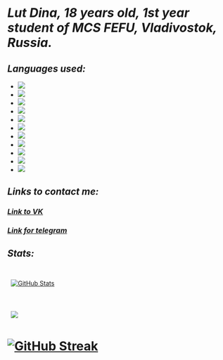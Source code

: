 
# _Lut Dina, 18 years old, 1st year student of MCS FEFU, Vladivostok, Russia._
## _Languages used:_

* <img src="https://img.shields.io/badge/Python-DEB887?style=for-the-badge&logo=python&logoColor=442300" />
* <img src="https://img.shields.io/badge/React-DEB887.svg?&style=for-the-badge&logo=React&logoColor=442300" />
* <img src="https://img.shields.io/badge/css-DEB887.svg?&style=for-the-badge&logo=css3&logoColor=442300" />
* <img src="https://img.shields.io/badge/Flutter-DEB887.svg?&style=for-the-badge&logo=Flutter&logoColor=442300" />
* <img src="https://img.shields.io/badge/c-DEB887.svg?&style=for-the-badge&logo=c-sharp&logoColor=442300"/>
* <img src="https://img.shields.io/badge/c++%20-DEB887.svg?&style=for-the-badge&logo=c%2B%2B&logoColor=442300"/>
* <img src="https://img.shields.io/badge/c%20-DEB887.svg?&style=for-the-badge&logo=c&logoColor=442300"/>
* <img src="https://img.shields.io/badge/dart-DEB887.svg?&style=for-the-badge&logo=dart&logoColor=442300"/>
* <img src="https://img.shields.io/badge/Matlab-DEB887?style=for-the-badge&logo=matlab&logoColor=442300" />
* <img src="https://img.shields.io/badge/mysql-DEB887.svg?&style=for-the-badge&logo=mysql&logoColor=442300"/>
* <img src="https://img.shields.io/badge/markdown-DEB887.svg?&style=for-the-badge&logo=markdown&logoColor=442300"/>

## _Links to contact me:_

### [_Link to VK_](https://vk.com/naomi_des04)

### [_Link for telegram_](https://t.me/qmmmtt)
## _Stats:_
# <a href="https://github.com/braydoncoyer">
  <img align="center" style="margin:0.5rem" src="https://github-readme-stats.vercel.app/api?username=AreHumphrey&show_icons=true&line_height=30&count_private=true&title_color=442300&text_color=442300&icon_color=8B4513&bg_color=CDB38B" alt="GitHub Stats" />
</a>

# <a href="https://github.com/braydoncoyer">
  <img align="center" style="margin:0.5rem" src="https://github-readme-stats.vercel.app/api/top-langs/?username=AreHumphrey&hide=html,css&title_color=442300&text_color=442300&icon_color=CDB38B&bg_color=CDB38B" /> 
  
 # [![GitHub Streak](https://streak-stats.demolab.com?user=AreHumphrey&hide_border=true&date_format=j%20M%5B%20Y%5D&sideLabels=442300&background=CDB38B&border=CDB38B&stroke=8B4513&ring=8B4513&fire=8B4513&currStreakNum=442300&sideNums=442300&currStreakLabel=442300)](https://git.io/streak-stats)
